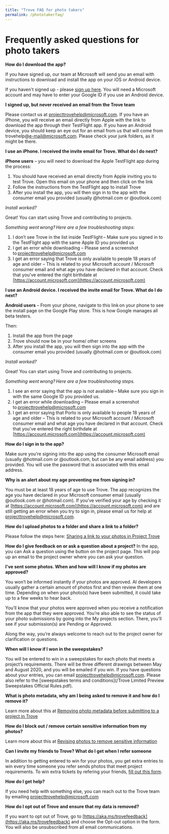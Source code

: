 ```yaml
---
title: "Trove FAQ for photo takers"
permalink: /phototakerfaq/
---
```

# Frequently asked questions for photo takers

**How do I download the app?**

If you have signed up, our team at Microsoft will send you an email with instructions to download and install the app on your iOS or Android device.

If you haven't signed up - please [sign up here](https://aka.ms/trytrove). You will need a Microsoft account and may have to enter your Google ID if you use an Android device.

**I signed up, but never received an email from the Trove team**

Please contact us at [projecttrovehelp@microsoft.com](mailto:projecttrovehelp@microsoft.com). If you have an iPhone, you will receive an email directly from Apple with the link to download the app through their TestFlight app. If you have an Android device, you should keep an eye out for an email from us that will come from trovehelp@e-mail@microsoft.com. Please check your junk folders, as it might be there.

**I use an iPhone. I received the invite email for Trove. What do I do next?**

**iPhone users** – you will need to download the Apple TestFlight app during the process:

1.	You should have received an email directly from Apple inviting you to test Trove. Open this email on your phone and then click on the link 
2.	Follow the instructions from the TestFlight app to install Trove
3.	After you install the app, you will then sign in to the app with the consumer email you provided (usually @hotmail.com or @outlook.com)

*Install worked?*

Great! You can start using Trove and contributing to projects. 
 
*Something went wrong? Here are a few troubleshooting steps:* 

1. I don’t see Trove in the list inside TestFlight – Make sure you signed in to the TestFlight app with the same Apple ID you provided us
2. I get an error while downloading – Please send a screenshot to [projecttrovehelp@microsoft.com](projecttrovehelp@microsoft.com) 
3. I get an error saying that Trove is only available to people 18 years of age and older – This is related to your Microsoft account / Microsoft consumer email and what age you have declared in that account. Check that you've entered the right birthdate at [https://account.microsoft.com](https://account.microsoft.com)

**I use an Android device. I received the invite email for Trove. What do I do next?**

**Android users** – From your phone, navigate to this link on your phone to see the install page on the Google Play store. This is how Google manages all beta testers.  

Then:
1.	Install the app from the page 
2.	Trove should now be in your home/ other screens 
3.	After you install the app, you will then sign into the app with the consumer email you provided (usually @hotmail.com or @outlook.com)

*Install worked?*  

Great! You can start using Trove and contributing to projects. 
 
*Something went wrong? Here are a few troubleshooting steps.*

1. I see an error saying that the app is not available – Make sure you sign in with the same Google ID you provided us.
2. I get an error while downloading – Please email a screenshot to [projecttrovehelp@microsoft.com](projecttrovehelp@microsoft.com) 
3. I get an error saying that Porto is only available to people 18 years of age and older – This is related to your Microsoft account / Microsoft consumer email and what age you have declared in that account. Check that you've entered the right birthdate at [https://account.microsoft.com](https://account.microsoft.com)


**How do I sign in to the app?**

Make sure you’re signing into the app using the consumer Microsoft email (usually @hotmail.com or @outlook.com, but can be any email address) you provided. You will use the password that is associated with this email address. 

**Why is an alert about my age preventing me from signing in?**

You must be at least 18 years of age to use Trove. The app recognizes the age you have declared in your Microsoft consumer email (usually @outlook.com or @hotmail.com). If you’ve verified your age by checking it at [https://account.microsoft.com](https://account.microsoft.com) and are still getting an error when you try to sign in, please email us for help at [projecttrovehelp@microsoft.com](mailto:projecttrovehelp@microsoft.com).

**How do I upload photos to a folder and share a link to a folder?**

Please follow the steps here: [Sharing a link to your photos in Project Trove](https://trove-app.github.io/submitlinktophotos)

**How do I give feedback on or ask a question about a project?**
In the app, you can Ask a question using the button on the project page. This will pop up an email to the project owner where you can ask your question.

**I've sent some photos. When and how will I know if my photos are approved?**

You won’t be informed instantly if your photos are approved. AI developers usually gather a certain amount of photos first and then review them at one time. Depending on when your photo(s) have been submitted, it could take up to a few weeks to hear back. 

You’ll know that your photos were approved when you receive a notification from the app that they were approved. You’re also able to see the status of your photo submissions by going into the My projects section. There, you’ll see if your submission(s) are Pending or Approved. 

Along the way, you’re always welcome to reach out to the project owner for clarification or questions. 

**When will I know if I won in the sweepstakes?**

You will be entered to win in a sweepstakes for each photo that meets a project’s requirements. There will be three different drawings between May and August 2020, and you will be emailed if you win. If you have questions about your entries, you can email [projecttrovehelp@microsoft.com](mailto:projecttrovehelp@microsoft.com). Please also refer to the [sweepstakes terms and conditions](/Trove Limited Preview Sweepstakes Official Rules.pdf).

**What is photo metadata, why am I being asked to remove it and how do I remove it?**

Learn more about this at [Removing photo metadata before submitting to a project in Trove](https://trove-app.github.io/removemetadata)


**How do I block out / remove certain sensitive information from my photos?**

Learn more about this at [Revising photos to remove sensitive information](https://trobe-app.github.io/removesensitiveinfo)

**Can I invite my friends to Trove? What do I get when I refer someone**

In addition to getting entered to win for your photos, you get extra entries to win every time someone you refer sends photos that meet project requirements. To win extra tickets by refering your friends, [fill out this form](https://aka.ms/troverefer). 

**How do I get help?**

If you need help with something else, you can reach out to the Trove team by emailing [projecttrovehelp@microsoft.com](mailto:projecttrovehelp@microsoft.com) 

**How do I opt out of Trove and ensure that my data is removed?**

If you want to opt out of Trove, go to [https://aka.ms/trovefeedback](https://aka.ms/trovefeedback) and choose the Opt-out option in the form. You will also be unsubscribed from all email communications. 




